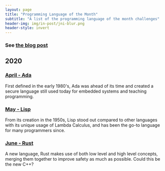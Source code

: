 ```yaml
---
layout: page
title: "Programming Language of the Month"
subtitle: "A list of the programming language of the month challenges"
header-img: img/in-post/jni-blur.png
header-style: invert
---
```


### See [the blog post](/2020/03/31/programming/)

## 2020
### [April - Ada](/language-of-the-month/04-20/)
First defined in the early 1980's, Ada was ahead of its time and created a secure language still used today for embedded systems and teaching programming.

### [May - Lisp](/language-of-the-month/05-20/)
From its creation in the 1950s, Lisp stood out compared to other languages with its unique usage of Lambda Calculus, and has been the go-to language for many programmers since.

### [June - Rust](/language-of-the-month/06-20/)
A new language, Rust makes use of both low level and high level concepts, merging them together to improve safety as much as possible. Could this be the new C++?